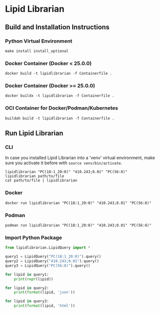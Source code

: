 # Lipid Librarian

## Build and Installation Instructions

### Python Virtual Environment

    make install install_optional

### Docker Container (Docker < 25.0.0)

    docker build -t lipidlibrarian -f Containerfile .

### Docker Container (Docker >= 25.0.0)

    docker buildx -t lipidlibrarian -f Containerfile .

### OCI Container for Docker/Podman/Kubernetes

    buildah build -t lipidlibrarian -f Containerfile .

## Run Lipid Librarian

### CLI

In case you installed Lipid Librarian into a 'venv' virtual environment, make sure you activate it before with `source venv/bin/activate`.

    lipidlibrarian "PC(18:1_20:0)" "410.243;0.01" "PC(56:8)"
    lipidlibrarian path/to/file
    cat path/to/file | lipidlibrarian

### Docker

    docker run lipidlibrarian "PC(18:1_20:0)" "410.243;0.01" "PC(56:8)"

### Podman

    podman run lipidlibrarian "PC(18:1_20:0)" "410.243;0.01" "PC(56:8)"

### Import Python Package

```python
from lipidlibrarian.LipidQuery import *

query1 = LipidQuery("PC(18:1_20:0)").query()
query2 = LipidQuery("410.243;0.01").query()
query3 = LipidQuery("PC(56:8)").query()

for lipid in query1:
    print(repr(lipid))

for lipid in query2:
    print(format(lipid, 'json'))

for lipid in query3:
    print(format(lipid, 'html'))
```
